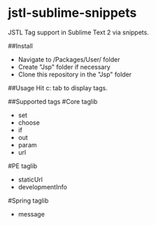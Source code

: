jstl-sublime-snippets
=====================

JSTL Tag support in Sublime Text 2 via snippets.

##Install
- Navigate to /Packages/User/ folder
- Create "Jsp" folder if necessary
- Clone this repository in the "Jsp" folder

##Usage
Hit c: tab to display tags.

##Supported tags
#Core taglib
- set
- choose
- if
- out
- param
- url

#PE taglib
- staticUrl
- developmentInfo

#Spring taglib
- message

